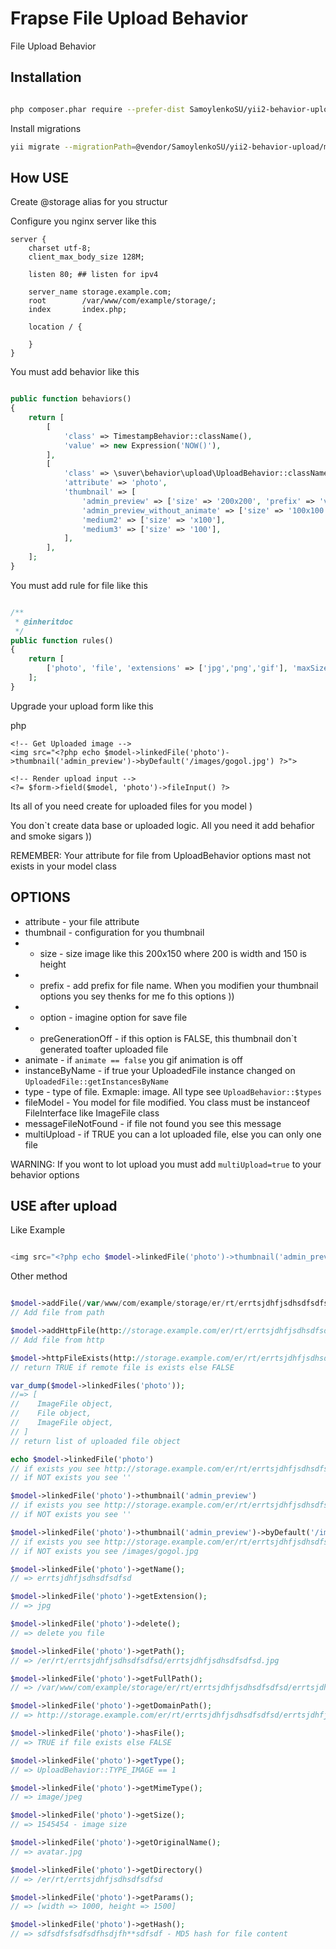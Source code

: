 Frapse File Upload Behavior
===========================
File Upload Behavior

Installation
------------

```bash

php composer.phar require --prefer-dist SamoylenkoSU/yii2-behavior-upload

```

Install migrations

```bash
yii migrate --migrationPath=@vendor/SamoylenkoSU/yii2-behavior-upload/migrations
```

How USE
-------

Create @storage alias for you structur

Configure you nginx server like this

```
server {
	charset utf-8;
	client_max_body_size 128M;

	listen 80; ## listen for ipv4

	server_name storage.example.com;
	root        /var/www/com/example/storage/;
	index       index.php;

	location / {
	
	}	
}

```


You must add behavior like this
 

```php

public function behaviors()
{
    return [
        [
            'class' => TimestampBehavior::className(),
            'value' => new Expression('NOW()'),
        ],
        [ 
            'class' => \suver\behavior\upload\UploadBehavior::className(),
            'attribute' => 'photo',
            'thumbnail' => [
                'admin_preview' => ['size' => '200x200', 'prefix' => 'v1'],
                'admin_preview_without_animate' => ['size' => '100x100', 'prefix' => 'v2', 'option' => ['jpeg_quality' => 10], 'animate' => false],
                'medium2' => ['size' => 'x100'],
                'medium3' => ['size' => '100'],
            ],
        ],
    ];
}

```

You must add rule for file like this
 

```php

/**
 * @inheritdoc
 */
public function rules()
{
    return [
        ['photo', 'file', 'extensions' => ['jpg','png','gif'], 'maxSize' => 10*1024*1024, 'maxFiles' => 1]
    ];
}

```

Upgrade your upload form like this

php
```
<!-- Get Uploaded image -->
<img src="<?php echo $model->linkedFile('photo')->thumbnail('admin_preview')->byDefault('/images/gogol.jpg') ?>">

<!-- Render upload input -->
<?= $form->field($model, 'photo')->fileInput() ?>

```

Its all of you need create for uploaded files for you model )

You don`t create data base or uploaded logic. All you need it add behafior and smoke sigars )) 


REMEMBER: Your attribute for file from UploadBehavior options mast not exists in your model class

OPTIONS
-------

* attribute - your file attribute 
* thumbnail - configuration for you thumbnail
* * size - size image like this 200x150 where 200 is width and 150 is height
* * prefix - add prefix for file name. When you modifien your thumbnail options you sey thenks for me fo this options ))
* * option - imagine option for save file
* * preGenerationOff - if this option is FALSE, this thumbnail don`t generated toafter uploaded file
* animate - if `animate == false` you gif animation is off
* instanceByName - if true your UploadedFile instance changed on `UploadedFile::getInstancesByName`
* type - type of file. Exmaple: image. All type see `UploadBehavior::$types`
* fileModel - You model for file modified. You class must be instanceof FileInterface like ImageFile class
* messageFileNotFound - if file not found you see this message
* multiUpload - if TRUE you can a lot uploaded file, else you can only one file

WARNING: If you wont to lot upload you must add  `multiUpload=true` to your behavior options


USE after upload
----------------

Like Example

```php

<img src="<?php echo $model->linkedFile('photo')->thumbnail('admin_preview')->byDefault('/images/gogol.jpg') ?>">
```

Other method

```php

$model->addFile(/var/www/com/example/storage/er/rt/errtsjdhfjsdhsdfsdfsd/errtsjdhfjsdhsdfsdfsd.jpg);
// Add file from path

$model->addHttpFile(http://storage.example.com/er/rt/errtsjdhfjsdhsdfsdfsd/errtsjdhfjsdhsdfsdfsd.jpg);
// Add file from http

$model->httpFileExists(http://storage.example.com/er/rt/errtsjdhfjsdhsdfsdfsd/errtsjdhfjsdhsdfsdfsd.jpg);
// return TRUE if remote file is exists else FALSE

var_dump($model->linkedFiles('photo'));
//=> [
//    ImageFile object,
//    File object,
//    ImageFile object,
// ]
// return list of uploaded file object

echo $model->linkedFile('photo')
// if exists you see http://storage.example.com/er/rt/errtsjdhfjsdhsdfsdfsd/errtsjdhfjsdhsdfsdfsd.jpg
// if NOT exists you see ''

$model->linkedFile('photo')->thumbnail('admin_preview')
// if exists you see http://storage.example.com/er/rt/errtsjdhfjsdhsdfsdfsd/v1_errtsjdhfjsdhsdfsdfsd_200x200.jpg
// if NOT exists you see ''

$model->linkedFile('photo')->thumbnail('admin_preview')->byDefault('/images/gogol.jpg')
// if exists you see http://storage.example.com/er/rt/errtsjdhfjsdhsdfsdfsd/v1_errtsjdhfjsdhsdfsdfsd_200x200.jpg
// if NOT exists you see /images/gogol.jpg

$model->linkedFile('photo')->getName();
// => errtsjdhfjsdhsdfsdfsd

$model->linkedFile('photo')->getExtension();
// => jpg

$model->linkedFile('photo')->delete();
// => delete you file

$model->linkedFile('photo')->getPath();
// => /er/rt/errtsjdhfjsdhsdfsdfsd/errtsjdhfjsdhsdfsdfsd.jpg

$model->linkedFile('photo')->getFullPath();
// => /var/www/com/example/storage/er/rt/errtsjdhfjsdhsdfsdfsd/errtsjdhfjsdhsdfsdfsd.jpg

$model->linkedFile('photo')->getDomainPath();
// => http://storage.example.com/er/rt/errtsjdhfjsdhsdfsdfsd/errtsjdhfjsdhsdfsdfsd.jpg

$model->linkedFile('photo')->hasFile();
// => TRUE if file exists else FALSE

$model->linkedFile('photo')->getType();
// => UploadBehavior::TYPE_IMAGE == 1

$model->linkedFile('photo')->getMimeType();
// => image/jpeg

$model->linkedFile('photo')->getSize();
// => 1545454 - image size

$model->linkedFile('photo')->getOriginalName();
// => avatar.jpg

$model->linkedFile('photo')->getDirectory()
// => /er/rt/errtsjdhfjsdhsdfsdfsd

$model->linkedFile('photo')->getParams();
// => [width => 1000, height => 1500]

$model->linkedFile('photo')->getHash();
// => sdfsdfsfsdfsdfhsdjfh**sdfsdf - MD5 hash for file content


```
